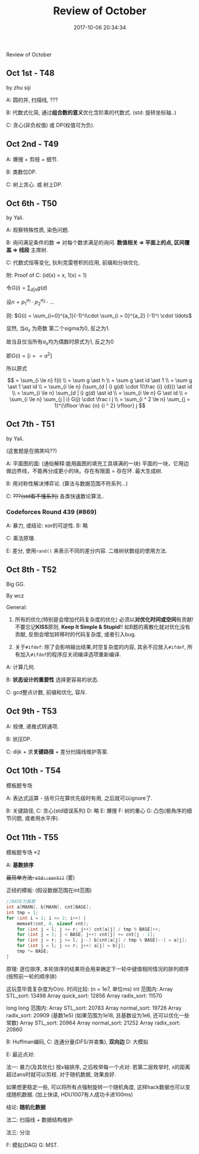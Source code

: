 ﻿---
title: Review of October
date: 2017-10-06 20:34:34
updated: 2017-10-11 16:15:00
categories:
- oi
- reviews & plans
tags:
- review
---

Review of October

<!-- more -->

## Oct 1st - T48

by zhu siji

A: 圆的并, 扫描线, ???

B: 代数式化简, 通过**组合数的意义**优化含阶乘的代数式. (std: 旋转坐标轴..)

C: 贪心(非负权值) 或 DP(权值可为负). 

## Oct 2nd - T49

A: 爆搜 + 剪枝 + 细节.

B: 类数位DP.

C: 树上贪心. 或 树上DP.

## Oct 6th - T50

by Yali.

A: 观察特殊性质, 染色问题.

B: 询问满足条件的数 => 对每个数求满足的询问. **数值相关 => 平面上的点, 区间覆盖 => 线段** 主席树.

C: 代数式恒等变化, 狄利克雷卷积的应用, 前缀和分块优化.

附: Proof of C: (id(x) = x, 1(x) = 1)

令$G(i) = \sum_{d | n} g(d)$

设$n = p_1^{a_1} \cdot p_2^{a_2} \cdot \ldots$

则:  $G(i) = \sum_{i=0}^{a_1}(-1)^i\cdot \sum_{i = 0}^{a_2} (-1)^i \cdot \ldots$

显然, 当$a_x$ 为奇数 第二个sigma为0, 反之为1.

故当且仅当所有$a_x$均为偶数时原式为1, 反之为0

即$G(i) = [i == a ^ 2]$

所以原式

$$
= \sum_{i \le n} f(i) \\
= \sum g \ast h  \\
= \sum g \ast id \ast 1 \\
= \sum g \ast 1 \ast id  \\
= \sum_{i \le n} (\sum_{d | i} g(d) \cdot 1(\frac {i} {d})) \ast id  \\
= \sum_{i \le n} \sum_{d | i} g(d) \ast id \\
= \sum_{i \le n} G \ast id \\
= \sum_{i \le n} \sum_{j | i} G(j) \cdot \frac i j \\
= \sum_{i ^ 2 \le n} \sum_{j = 1}^{\lfloor \frac {n} {i ^ 2} \rfloor} j
$$

## Oct 7th - T51

by Yali.  

(这套题是在搞笑吗??)

A: 平面图的面: (通俗解释:能用画图的填充工具填满的一块) 平面的一块，它用边做边界线，不能再分成更小的块。存在有限面 = 存在环. 最大生成树.

B: 用对称性解决博弈论. (算法与数据范围不符系列...)

C: ~~???(std看不懂系列)~~ 各类快速数论算法..

### Codeforces Round 439 (\#869)
 
A: 暴力, 或结论: xor的可逆性. B: 略

C: 乘法原理.

E: 差分, 使用`rand()` 来表示不同的差分内容. 二维树状数组的使用方法. 

## Oct 8th - T52

Big GG.

By wcz

General: 

1. 所有的优化(特别是会增加代码复杂度的优化) 必须以**对优化时间或空间**有贡献! 不要忘记**KISS**原则, **Keep It Simple & Stupid**!!
   如B题的离散化就对优化没有贡献, 反倒会增加转移时的代码复杂度, 或者引入bug.

2. 关于`#ifdef`: 除了会影响输出结果,时空复杂度的内容, 其余不应放入`#ifdef`, 所有加入`#ifdef`的程序应关闭编译选项重新编译.

A: 计算几何.

B: **状态设计的重要性** 选择更容易的状态.

C: gcd整点计数, 前缀和优化, 容斥.

## Oct 9th - T53

A: 规律, 递推式转通项.

B: 状压DP.

C: dijk + 求**关键路径** + 差分扫描线维护答案.

## Oct 10th - T54

模板题专场

A: 表达式运算 - 括号只在算优先级时有用, 之后就可以ignore了.

B: 关键路径, C: 贪心(std错误系列) D: 略 E: 爆搜 F: 树的重心 G: 凸包(极角序的细节问题, 或者用水平序).

## Oct 11th - T55

模板题专场 *2

A: **基数排序**

~~最简单方法: `std::sort()`~~ (雾)

正经的模板: (假设数据范围在int范围)

```cpp radix_sort
//BASE为基数
int a[MAXN], b[MAXN], cnt[BASE];
int tmp = 1;
for (int i = 1; i <= 2; i++) {
	memset(cnt, 0, sizeof cnt);
	for (int j = l; j <= r; j++) cnt[a[j] / tmp % BASE]++;
	for (int j = 1; j < BASE; j++) cnt[j] += cnt[j - 1];
	for (int j = r; j >= l; j--) b[cnt[a[j] / tmp % BASE]--] = a[j];
	for (int j = l; j <= r; j++) a[j] = b[j];
	tmp *= BASE; 
}
```

原理: 逐位排序, 本轮排序的结果将会用来确定下一轮中键值相同情况的排列顺序(按照前一轮的顺序排)

这玩意毕竟复杂度为O(n). 时间比较: (n = 1e7, 单位ms)
int 范围内:
	Array STL_sort: 13498
	Array quick_sort: 12856
	Array radix_sort: 11570

long long 范围内:
	Array STL_sort: 20783
	Array normal_sort: 19726
	Array radix_sort: 20909 (基数1e5)
(如果范围为1e18, 且基数设为1e6, 还可以优化一些常数)
	Array STL_sort: 20964
	Array normal_sort: 21252
	Array radix_sort: 20860

B: Huffman编码, C: 连通分量(DFS/并查集), **双向边** D: 大模拟

E: 最近点对:

法一: 暴力(及其优化) 
按x轴排序, 之后枚举每一个点对: 若第二层枚举时, x的距离超过ans时就可以剪枝.
对于随机数据, 效果良好.

如果想更稳定一些, 可以将所有点强制旋转一个随机角度, 这样hack数据也可以变成随机数据. (加上快读, HDU1007有人成功卡进100ms)

结论: **随机化数据**

法二: 扫描线 + 数据结构维护

法三: 分治

F: 模拟(DAG) G: MST.

